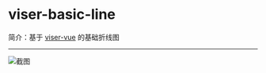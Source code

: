 # viser-basic-line

简介：基于 [viser-vue](https://viserjs.github.io/) 的基础折线图

---

![截图](https://531431988.github.io/vue-component-library/components/viser-basic-line/thumbnail.png)
